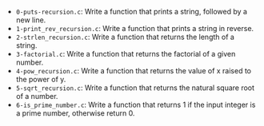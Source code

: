 - `0-puts-recursion.c`: Write a function that prints a string, followed by a new line.
- `1-print_rev_recursion.c`: Write a function that prints a string in reverse.
- `2-strlen_recursion.c`: Write a function that returns the length of a string.
- `3-factorial.c`: Write a function that returns the factorial of a given number.
- `4-pow_recursion.c`: Write a function that returns the value of x raised to the power of y.
- `5-sqrt_recursion.c`: Write a function that returns the natural square root of a number.
- `6-is_prime_number.c`: Write a function that returns 1 if the input integer is a prime number, otherwise return 0.
